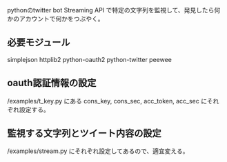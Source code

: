 pythonのtwitter bot
Streaming API で特定の文字列を監視して、発見したら何かのアカウントで何かをつぶやく。

## 必要モジュール
simplejson
httplib2
python-oauth2
python-twitter
peewee

## oauth認証情報の設定
/examples/t_key.py にある cons_key, cons_sec, acc_token, acc_sec にそれぞれ設定する。

## 監視する文字列とツイート内容の設定
/examples/stream.py にそれぞれ設定してあるので、適宜変える。

